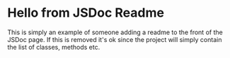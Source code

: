 # Hello from JSDoc Readme

This is simply an example of someone adding a readme to the front of the JSDoc
page. If this is removed it's ok since the project will simply contain the
list of classes, methods etc.
